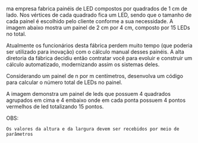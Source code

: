 ma empresa fabrica painéis de LED compostos por quadrados de 1 cm de lado. Nos vértices de cada quadrado fica um LED, sendo que o tamanho de cada painel é escolhido pelo cliente conforme a sua necessidade. A imagem abaixo mostra um painel de 2 cm por 4 cm, composto por 15 LEDs no total.

Atualmente os funcionários desta fábrica perdem muito tempo (que poderia ser utilizado para inovação) com o cálculo manual desses painéis. A alta diretoria da fábrica decidiu então contratar você para evoluir e construir um cálculo automatizado, modernizando assim os sistemas deles.

Considerando um painel de n por m centímetros, desenvolva um código para calcular o número total de LEDs no painel.

A imagem demonstra um painel de leds que possuem 4 quadrados agrupados em cima e 4 embaixo onde em cada ponta possuem 4 pontos vermelhos de led totalizando 15 pontos.

OBS:

    Os valores da altura e da largura devem ser recebidos por meio de parâmetros
